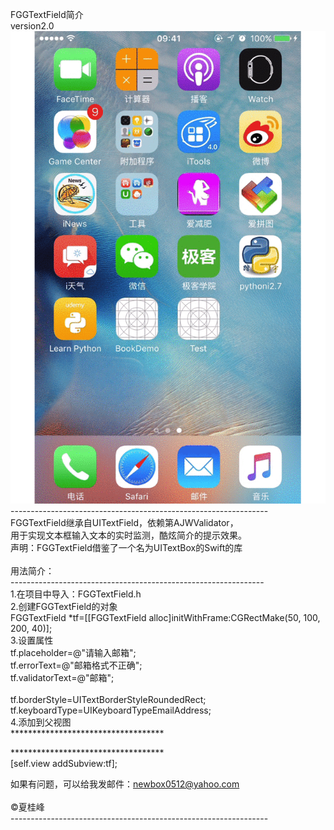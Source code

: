 FGGTextField简介<br> version2.0
![演示](https://github.com/Insfgg99x/FGGTextField/blob/master/FGGTextField.gif)<br>
----------------------------------------------------------------<br>
FGGTextField继承自UITextField，依赖第AJWValidator，<br>
用于实现文本框输入文本的实时监测，酷炫简介的提示效果。<br>
声明：FGGTextField借鉴了一个名为UITextBox的Swift的库<br>
<br>
用法简介：<br>
---------------------------------------------------------------<br>
1.在项目中导入：FGGTextField.h<br>
2.创建FGGTextField的对象<br>
FGGTextField *tf=[[FGGTextField alloc]initWithFrame:CGRectMake(50, 100, 200, 40)];<br>
3.设置属性<br>
tf.placeholder=@"请输入邮箱";<br>
tf.errorText=@"邮箱格式不正确";<br>
tf.validatorText=@"邮箱";<br>
<br>
tf.borderStyle=UITextBorderStyleRoundedRect;<br>
tf.keyboardType=UIKeyboardTypeEmailAddress;<br>
4.添加到父视图<br>
***********************************<br>
 
***********************************<br>
[self.view addSubview:tf];<br>
 
如果有问题，可以给我发邮件：newbox0512@yahoo.com<br>
<br>
©夏桂峰<br>
----------------------------------------------------------------<br>